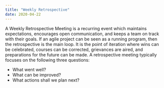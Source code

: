 ```yaml
---
title: "Weekly Retrospective"
date: 2020-04-22
---
```


A Weekly Retrospective Meeting is a recurring event which maintains expectations, encourages open communication, and keeps a team on track with their goals. If an agile project can be seen as a running program, then the retrospective is the main loop. It is the point of iteration where wins can be celebrated, courses can be corrected, grievances are aired, and preparations for the future can be made. A retrospective meeting typically focuses on the following three questions:

* What went well?
* What can be improved?
* What actions shall we plan next?

